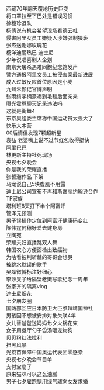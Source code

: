 西藏70年翻天覆地历史巨变  
将口罩拉至下巴处是错误习惯  
徐穗珍退队  
杨倩说有机会希望现场看德云社  
侵害阿里女员工嫌疑人涉嫌强制猥亵  
张杰送谢娜玫瑰花  
杨洋迪丽热巴 迪士尼  
少年说唱喜剧人企划  
南京大屠杀遇难同胞纪念馆发声  
警方通报阿里女员工被侵害案最新进展  
成人过敏反应首位原因是小麦  
九州朱颜记官博声明  
张雨绮李柄熹凑到毛毯后面亲亲  
曝光霍尊聊天记录违法吗  
这就是街舞4  
东京奥组委主席称中国运动员太强大了  
快乐大本营  
00后情侣发现7颗超新星  
袁弘 老婆嘴上说不过节红包收得挺快  
阿里巴巴  
林更新主持社死现场  
央视七夕晚会  
你是我的荣耀直播  
张哲瀚作品 下架  
马龙说自己5块腹肌不用露  
迪士尼公司宣布不再和斯嘉丽约翰逊合作  
TF家族  
塔利班8天打下半个阿富汗  
管泽元预测  
男子误操作定位到阿富汗健康码变红  
陈伟霆何穗好爱去健身房  
立陶宛  
荣耀夫妇直播跳双人舞  
韩国农心方便面检出致癌物  
为啥看披荆斩棘的哥哥会想哭  
被跳水耽误的歌手  
吴磊微博标注好细心  
李莎旻子给隔壁老樊写歌纪念一周年  
张家齐的隔离vlog  
迪士尼烟花  
七夕朋友圈  
国防部回应日本防卫大臣参拜靖国神社  
男孩因不想被安排对象失联4年  
女儿替爸爸送妈妈七夕火锅花束  
女子用餐厅勺子舀汤喂宠物狗  
贝贝粉红法拉利  
扫黑风暴  
光疫苗保障中国奥运代表团零感染  
央视七夕晚会节目单  
支付宝崩了  
原来猫咪可以这么油腻  
男子七夕雇跑腿用绿气球向女友求婚  
